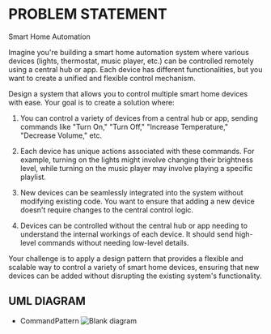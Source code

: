 # PROBLEM STATEMENT
Smart Home Automation

Imagine you're building a smart home automation system where various devices (lights, thermostat, music player, etc.) can be controlled remotely using a central hub or app. Each device has different functionalities, but you want to create a unified and flexible control mechanism.

Design a system that allows you to control multiple smart home devices with ease. Your goal is to create a solution where:

1. You can control a variety of devices from a central hub or app, sending commands like "Turn On," "Turn Off," "Increase Temperature," "Decrease Volume," etc.
   
2. Each device has unique actions associated with these commands. For example, turning on the lights might involve changing their brightness level, while turning on the music player may involve playing a specific playlist.
   
3. New devices can be seamlessly integrated into the system without modifying existing code. You want to ensure that adding a new device doesn't require changes to the central control logic.

4. Devices can be controlled without the central hub or app needing to understand the internal workings of each device. It should send high-level commands without needing low-level details.

Your challenge is to apply a design pattern that provides a flexible and scalable way to control a variety of smart home devices, ensuring that new devices can be added without disrupting the existing system's functionality.

## UML DIAGRAM
- CommandPattern
![Blank diagram](https://github.com/ErikkaEnaje/commandPattern/assets/142382057/11ce74c7-28fc-4250-9b78-d8acbb0f3c4b)

